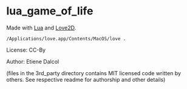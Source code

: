 # lua_game_of_life

Made with [Lua](https://lua.org) and [Love2D](https://love2d.org/).

`/Applications/love.app/Contents/MacOS/love .`

License: CC-By

Author: Etiene Dalcol

(files in the 3rd_party directory contains MIT licensed code written by others. See respective readme for authorship and other details)
